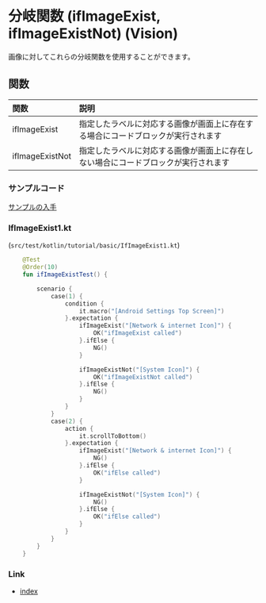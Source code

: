 # 分岐関数 (ifImageExist, ifImageExistNot) (Vision)

画像に対してこれらの分岐関数を使用することができます。

## 関数

| 関数              | 説明                                        |
|:----------------|:------------------------------------------|
| ifImageExist    | 指定したラベルに対応する画像が画面上に存在する場合にコードブロックが実行されます  |
| ifImageExistNot | 指定したラベルに対応する画像が画面上に存在しない場合にコードブロックが実行されます |

### サンプルコード

[サンプルの入手](../../../getting_samples_ja.md)

### IfImageExist1.kt

(`src/test/kotlin/tutorial/basic/IfImageExist1.kt`)

```kotlin
    @Test
    @Order(10)
    fun ifImageExistTest() {

        scenario {
            case(1) {
                condition {
                    it.macro("[Android Settings Top Screen]")
                }.expectation {
                    ifImageExist("[Network & internet Icon]") {
                        OK("ifImageExist called")
                    }.ifElse {
                        NG()
                    }

                    ifImageExistNot("[System Icon]") {
                        OK("ifImageExistNot called")
                    }.ifElse {
                        NG()
                    }
                }
            }
            case(2) {
                action {
                    it.scrollToBottom()
                }.expectation {
                    ifImageExist("[Network & internet Icon]") {
                        NG()
                    }.ifElse {
                        OK("ifElse called")
                    }

                    ifImageExistNot("[System Icon]") {
                        NG()
                    }.ifElse {
                        OK("ifElse called")
                    }
                }
            }
        }
    }
```

### Link

- [index](../../../../index_ja.md)

